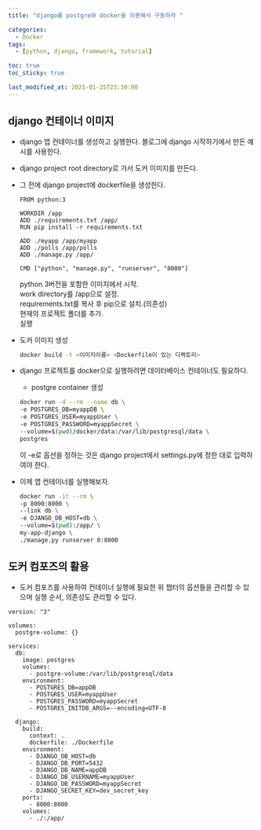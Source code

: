 ```yaml
---
title: "django를 postgre와 docker을 이용해서 구동하자 "

categories:
  - Docker
tags:
  - [python, django, framework, tutorial]

toc: true
toc_sticky: true

last_modified_at: 2021-01-25T23:30:00
---
```


## django 컨테이너 이미지

- django 앱 컨테이너를 생성하고 실행한다. 블로그에 django 시작하기에서 만든 예시를 사용한다.

- django project root directory로 가서 도커 이미지를 만든다.

- 그 전에 django project에 dockerfile을 생성한다.

  ```docker
  FROM python:3

  WORKDIR /app
  ADD ./requirements.txt /app/
  RUN pip install -r requirements.txt

  ADD ./myapp /app/myapp
  ADD ./polls /app/polls
  ADD ./manage.py /app/

  CMD ["python", "manage.py", "runserver", "8000"]
  ```

  python 3버전을 포함한 이미지에서 시작.  
   work directory를 /app으로 설정.  
   requirements.txt를 복사 후 pip으로 설치.(의존성)  
   현재의 프로젝트 폴더를 추가.  
   실행

- 도커 이미지 생성
  ```bash
  docker build -t <이미지이름> <Dockerfile이 있는 디렉토리>
  ```
- django 프로젝트를 docker으로 실행하려면 데이터베이스 컨테이너도 필요하다.

  - postgre container 생성

  ```bash
  docker run -d --rm --name db \
  -e POSTGRES_DB=myappDB \
  -e POSTGRES_USER=myappUser \
  -e POSTGRES_PASSWORD=myappSecret \
  --volume=$(pwd)/docker/data:/var/lib/postgresql/data \
  postgres
  ```

  이 -e로 옵션을 정하는 것은 django project에서 settings.py에 정한 대로 입력하여야 한다.

- 이제 앱 컨테이너를 실행해보자.
  ```bash
  docker run -it --rm \
  -p 8000:8000 \
  --link db \
  -e DJANGO_DB_HOST=db \
  --volume=$(pwd):/app/ \
  my-app-django \
  ./manage.py runserver 0:8000
  ```

## 도커 컴포즈의 활용

- 도커 컴포즈를 사용하여 컨테이너 실행에 필요한 위 챕터의 옵션들을 관리할 수 있으며 실행 순서, 의존성도 관리할 수 있다.

```dockercompose
version: "3"

volumes:
  postgre-volume: {}

services:
  db:
    image: postgres
    volumes:
      - postgre-volume:/var/lib/postgresql/data
    environment:
      - POSTGRES_DB=appDB
      - POSTGRES_USER=myappUser
      - POSTGRES_PASSWORD=myappSecret
      - POSTGRES_INITDB_ARGS=--encoding=UTF-8

  django:
    build:
      context: .
      dockerfile: ./Dockerfile
    environment:
      - DJANGO_DB_HOST=db
      - DJANGO_DB_PORT=5432
      - DJANGO_DB_NAME=appDB
      - DJANGO_DB_USERNAME=myappUser
      - DJANGO_DB_PASSWORD=myappSecret
      - DJANGO_SECRET_KEY=dev_secret_key
    ports:
      - 8000:8000
    volumes:
      - ./:/app/
```
